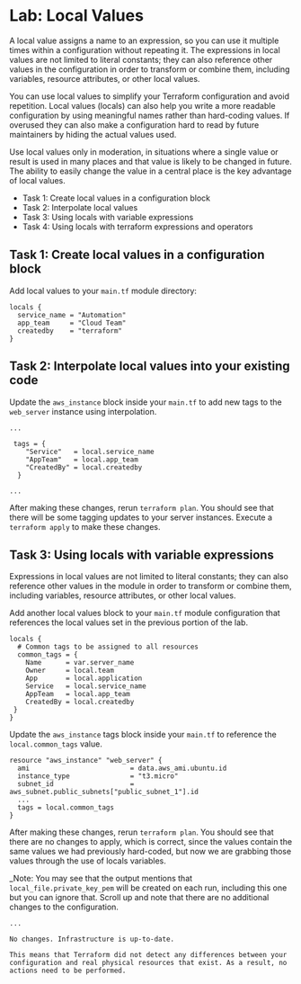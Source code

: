 # Lab: Local Values

A local value assigns a name to an expression, so you can use it multiple times within a configuration without repeating it. The expressions in local values are not limited to literal constants; they can also reference other values in the configuration in order to transform or combine them, including variables, resource attributes, or other local values.

You can use local values to simplify your Terraform configuration and avoid repetition. Local values (locals) can also help you write a more readable configuration by using meaningful names rather than hard-coding values. If overused they can also make a configuration hard to read by future maintainers by hiding the actual values used.

Use local values only in moderation, in situations where a single value or result is used in many places and that value is likely to be changed in future. The ability to easily change the value in a central place is the key advantage of local values.

- Task 1: Create local values in a configuration block
- Task 2: Interpolate local values
- Task 3: Using locals with variable expressions
- Task 4: Using locals with terraform expressions and operators

## Task 1: Create local values in a configuration block

Add local values to your `main.tf` module directory:

```hcl
locals {
  service_name = "Automation"
  app_team     = "Cloud Team"
  createdby    = "terraform"
}
```

## Task 2: Interpolate local values into your existing code

Update the `aws_instance` block inside your `main.tf` to add new tags to the `web_server` instance using interpolation.

```hcl
...

 tags = {
    "Service"   = local.service_name
    "AppTeam"   = local.app_team
    "CreatedBy" = local.createdby
  }

...
```

After making these changes, rerun `terraform plan`. You should see that there will be some tagging updates to your server instances. Execute a `terraform apply` to make these changes.

## Task 3: Using locals with variable expressions

Expressions in local values are not limited to literal constants; they can also reference other values in the module in order to transform or combine them, including variables, resource attributes, or other local values.

Add another local values block to your `main.tf` module configuration that references the local values set in the previous portion of the lab.

```hcl
locals {
  # Common tags to be assigned to all resources
  common_tags = {
    Name      = var.server_name
    Owner     = local.team
    App       = local.application
    Service   = local.service_name
    AppTeam   = local.app_team
    CreatedBy = local.createdby
 } 
}
```

Update the `aws_instance` tags block inside your `main.tf` to reference the `local.common_tags` value.

```hcl
resource "aws_instance" "web_server" {
  ami                         = data.aws_ami.ubuntu.id
  instance_type               = "t3.micro"
  subnet_id                   = aws_subnet.public_subnets["public_subnet_1"].id
  ...
  tags = local.common_tags
}
```

After making these changes, rerun `terraform plan`. You should see that there are no changes to apply, which is correct, since the values contain the same values we had previously hard-coded, but now we are grabbing those values through the use of locals variables.

_Note: You may see that the output mentions that `local_file.private_key_pem` will be created on each run, including this one but you can ignore that. Scroll up and note that there are no additional changes to the configuration.

```text
...

No changes. Infrastructure is up-to-date.

This means that Terraform did not detect any differences between your
configuration and real physical resources that exist. As a result, no
actions need to be performed.
```